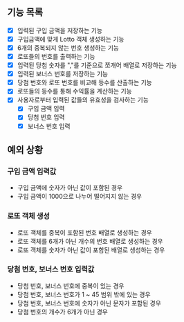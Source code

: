 ## 기능 목록

- [x] 입력된 구입 금액을 저장하는 기능
- [x] 구입금액에 맞게 Lotto 객체 생성하는 기능
- [x] 6개의 중복되지 않는 번호 생성하는 기능
- [x] 로또들의 번호를 출력하는 기능
- [x] 입력된 당첨 숫자를 ","를 기준으로 쪼개어 배열로 저장하는 기능
- [x] 입력된 보너스 번호를 저장하는 기능
- [x] 당첨 번호와 로또 번호를 비교해 등수를 산출하는 기능
- [x] 로또들의 등수를 통해 수익률을 계산하는 기능
- [x] 사용자로부터 입력된 값들의 유효성을 검사하는 기능
  - [x] 구입 금액 입력
  - [x] 당첨 번호 입력
  - [x] 보너스 번호 입력

## 예외 상황

### 구입 금액 입력값

- 구입 금액에 숫자가 아닌 값이 포함된 경우
- 구입 금액이 1000으로 나누어 떨어지지 않는 경우

### 로또 객체 생성

- 로또 객체를 중복이 포함된 번호 배열로 생성하는 경우
- 로또 객체를 6개가 아닌 개수의 번호 배열로 생성하는 경우
- 로또 객체를 숫자가 아닌 값이 포함된 배열로 생성하는 경우

### 당첨 번호, 보너스 번호 입력값

- 당첨 번호, 보너스 번호에 중복이 있는 경우
- 당첨 번호, 보너스 번호가 1 ~ 45 범위 밖에 있는 경우
- 당첨 번호, 보너스 번호에 숫자가 아닌 문자가 포함된 경우
- 당첨 번호의 개수가 6개가 아닌 경우
